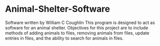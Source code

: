 # Animal-Shelter-Software
Software written by William C Coughlin
This program is designed to act as software for an animal shelter.  Objectives for this project are to include methods of adding animals to files, removing animals from files,
update entries in files, and the ability to search for animals in files.
